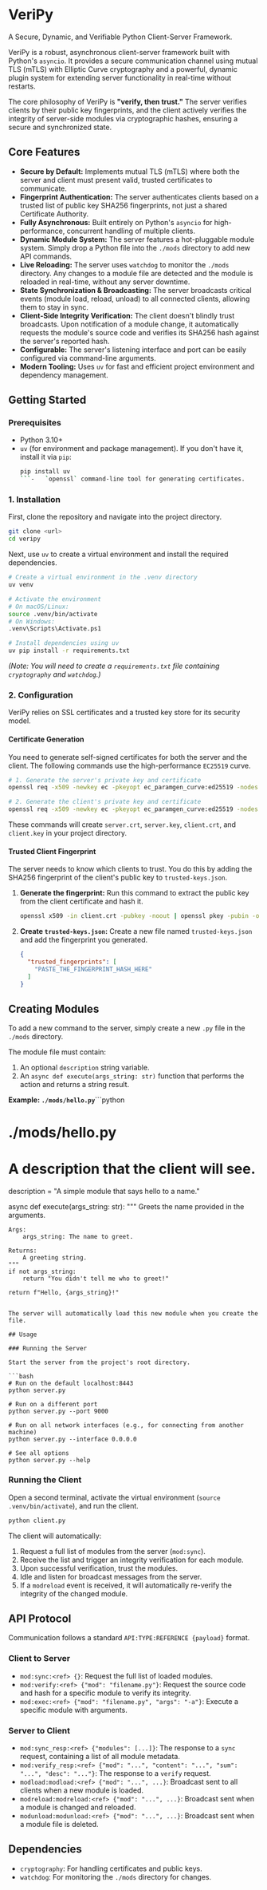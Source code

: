 # VeriPy

A Secure, Dynamic, and Verifiable Python Client-Server Framework.

VeriPy is a robust, asynchronous client-server framework built with Python's `asyncio`. It provides a secure communication channel using mutual TLS (mTLS) with Elliptic Curve cryptography and a powerful, dynamic plugin system for extending server functionality in real-time without restarts.

The core philosophy of VeriPy is **"verify, then trust."** The server verifies clients by their public key fingerprints, and the client actively verifies the integrity of server-side modules via cryptographic hashes, ensuring a secure and synchronized state.

## Core Features

-   **Secure by Default:** Implements mutual TLS (mTLS) where both the server and client must present valid, trusted certificates to communicate.
-   **Fingerprint Authentication:** The server authenticates clients based on a trusted list of public key SHA256 fingerprints, not just a shared Certificate Authority.
-   **Fully Asynchronous:** Built entirely on Python's `asyncio` for high-performance, concurrent handling of multiple clients.
-   **Dynamic Module System:** The server features a hot-pluggable module system. Simply drop a Python file into the `./mods` directory to add new API commands.
-   **Live Reloading:** The server uses `watchdog` to monitor the `./mods` directory. Any changes to a module file are detected and the module is reloaded in real-time, without any server downtime.
-   **State Synchronization & Broadcasting:** The server broadcasts critical events (module load, reload, unload) to all connected clients, allowing them to stay in sync.
-   **Client-Side Integrity Verification:** The client doesn't blindly trust broadcasts. Upon notification of a module change, it automatically requests the module's source code and verifies its SHA256 hash against the server's reported hash.
-   **Configurable:** The server's listening interface and port can be easily configured via command-line arguments.
-   **Modern Tooling:** Uses `uv` for fast and efficient project environment and dependency management.

## Getting Started

### Prerequisites

-   Python 3.10+
-   `uv` (for environment and package management). If you don't have it, install it via `pip`:
    ```bash
    pip install uv
    ```-   `openssl` command-line tool for generating certificates.

### 1. Installation

First, clone the repository and navigate into the project directory.

```bash
git clone <url>
cd veripy
```

Next, use `uv` to create a virtual environment and install the required dependencies.

```bash
# Create a virtual environment in the .venv directory
uv venv

# Activate the environment
# On macOS/Linux:
source .venv/bin/activate
# On Windows:
.venv\Scripts\Activate.ps1

# Install dependencies using uv
uv pip install -r requirements.txt
```

*(Note: You will need to create a `requirements.txt` file containing `cryptography` and `watchdog`.)*

### 2. Configuration

VeriPy relies on SSL certificates and a trusted key store for its security model.

#### Certificate Generation

You need to generate self-signed certificates for both the server and the client. The following commands use the high-performance `EC25519` curve.

```bash
# 1. Generate the server's private key and certificate
openssl req -x509 -newkey ec -pkeyopt ec_paramgen_curve:ed25519 -nodes -keyout server.key -out server.crt -subj "/CN=VeriPyServer"

# 2. Generate the client's private key and certificate
openssl req -x509 -newkey ec -pkeyopt ec_paramgen_curve:ed25519 -nodes -keyout client.key -out client.crt -subj "/CN=VeriPyClient"
```

These commands will create `server.crt`, `server.key`, `client.crt`, and `client.key` in your project directory.

#### Trusted Client Fingerprint

The server needs to know which clients to trust. You do this by adding the SHA256 fingerprint of the client's public key to `trusted-keys.json`.

1.  **Generate the fingerprint:** Run this command to extract the public key from the client certificate and hash it.

    ```bash
    openssl x509 -in client.crt -pubkey -noout | openssl pkey -pubin -outform der | sha256sum | awk '{print $1}'
    ```

2.  **Create `trusted-keys.json`:** Create a new file named `trusted-keys.json` and add the fingerprint you generated.

    ```json
    {
      "trusted_fingerprints": [
        "PASTE_THE_FINGERPRINT_HASH_HERE"
      ]
    }
    ```

## Creating Modules

To add a new command to the server, simply create a new `.py` file in the `./mods` directory.

The module file must contain:
1.  An optional `description` string variable.
2.  An `async def execute(args_string: str)` function that performs the action and returns a string result.

**Example: `./mods/hello.py`**```python
# ./mods/hello.py

# A description that the client will see.
description = "A simple module that says hello to a name."

async def execute(args_string: str):
    """
    Greets the name provided in the arguments.
    
    Args:
        args_string: The name to greet.
    
    Returns:
        A greeting string.
    """
    if not args_string:
        return "You didn't tell me who to greet!"
    
    return f"Hello, {args_string}!"
```

The server will automatically load this new module when you create the file.

## Usage

### Running the Server

Start the server from the project's root directory.

```bash
# Run on the default localhost:8443
python server.py

# Run on a different port
python server.py --port 9000

# Run on all network interfaces (e.g., for connecting from another machine)
python server.py --interface 0.0.0.0

# See all options
python server.py --help
```

### Running the Client

Open a second terminal, activate the virtual environment (`source .venv/bin/activate`), and run the client.

```bash
python client.py
```

The client will automatically:
1.  Request a full list of modules from the server (`mod:sync`).
2.  Receive the list and trigger an integrity verification for each module.
3.  Upon successful verification, trust the modules.
4.  Idle and listen for broadcast messages from the server.
5.  If a `modreload` event is received, it will automatically re-verify the integrity of the changed module.

## API Protocol

Communication follows a standard `API:TYPE:REFERENCE {payload}` format.

### Client to Server

-   `mod:sync:<ref> {}`: Request the full list of loaded modules.
-   `mod:verify:<ref> {"mod": "filename.py"}`: Request the source code and hash for a specific module to verify its integrity.
-   `mod:exec:<ref> {"mod": "filename.py", "args": "-a"}`: Execute a specific module with arguments.

### Server to Client

-   `mod:sync_resp:<ref> {"modules": [...]}`: The response to a `sync` request, containing a list of all module metadata.
-   `mod:verify_resp:<ref> {"mod": "...", "content": "...", "sum": "...", "desc": "..."}`: The response to a `verify` request.
-   `modload:modload:<ref> {"mod": "...", ...}`: Broadcast sent to all clients when a new module is loaded.
-   `modreload:modreload:<ref> {"mod": "...", ...}`: Broadcast sent when a module is changed and reloaded.
-   `modunload:modunload:<ref> {"mod": "...", ...}`: Broadcast sent when a module file is deleted.

## Dependencies

-   `cryptography`: For handling certificates and public keys.
-   `watchdog`: For monitoring the `./mods` directory for changes.
